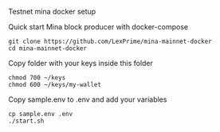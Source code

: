 Testnet mina docker setup

Quick start Mina block producer with docker-compose

```
git clone https://github.com/LexPrime/mina-mainnet-docker
cd mina-mainnet-docker
```

Copy folder with your keys inside this folder
```
chmod 700 ~/keys
chmod 600 ~/keys/my-wallet
```

Copy sample.env to .env and add your variables

```
cp sample.env .env
./start.sh
```
